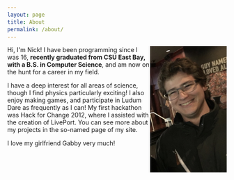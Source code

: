 ```yaml
---
layout: page
title: About
permalink: /about/
---
```


<img style="max-width: 35%;
    float: right;
    height: auto" 
    src="/assets/pic1.png"> 
Hi, I'm Nick! I have been programming since I was 16, **recently graduated
from CSU East Bay, with a B.S. in Computer Science**, and am now on the hunt
for a career in my field.

I have a deep interest for all areas of science, though I find physics particularly exciting!
I also enjoy making games, and participate in Ludum Dare as frequently as I can! My first hackathon
was Hack for Change 2012, where I assisted with the creation of LivePort. You can see more about my
projects in the so-named page of my site.

I love my girlfriend Gabby very much!
